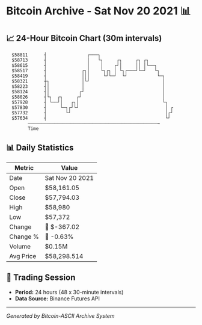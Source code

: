 # Bitcoin Archive - Sat Nov 20 2021 📊

## 📈 24-Hour Bitcoin Chart (30m intervals)

```
  $58811      ┤               ┌───┐                            
  $58713      ┤               │   └┐     ┌┐     ┌┐ ┌┐          
  $58615      ┤               │    │    ┌┘│     ││ │└──┐       
  $58517      ┤             ┌┐│    └┐┌┐ │ └┐┌───┘└─┘   └┐      
  $58419      ┤             │││     └┘└─┘  └┘           └─┐    
  $58321      ┼┐            │└┘                           │    
  $58223      ┤│            │                             │    
  $58124      ┤│           ┌┘                             │    
  $58026      ┤└┐  ┌┐     ┌┘                              │    
  $57928      ┤ └──┘│   ┌┐│                               └┐   
  $57830      ┤     └─┐┌┘└┘                                │ ┌ 
  $57732      ┤       └┘                                   │┌┘ 
  $57634      ┤                                            └┘  
        ────────────────────────────────────────────────→
        Time
```

## 📊 Daily Statistics

| Metric | Value |
|--------|-------|
| Date | Sat Nov 20 2021 |
| Open | $58,161.05 |
| Close | $57,794.03 |
| High | $58,980 |
| Low | $57,372 |
| Change | 🔴 $-367.02 |
| Change % | 🔴 -0.63% |
| Volume | $0.15M |
| Avg Price | $58,298.514 |

## 📅 Trading Session

- **Period:** 24 hours (48 x 30-minute intervals)
- **Data Source:** Binance Futures API

---
*Generated by Bitcoin-ASCII Archive System*
